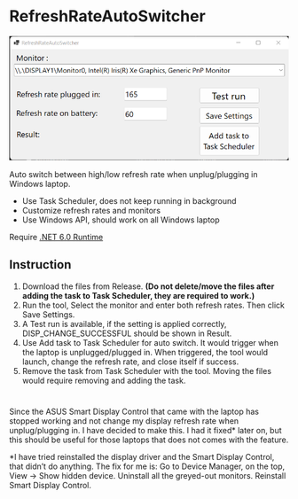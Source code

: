 # RefreshRateAutoSwitcher

![ScreenShot](Screenshot.png)

Auto switch between high/low refresh rate when unplug/plugging in Windows laptop. 

- Use Task Scheduler, does not keep running in background
- Customize refresh rates and monitors
- Use Windows API, should work on all Windows laptop

Require [.NET 6.0 Runtime](https://dotnet.microsoft.com/en-us/download)

## Instruction

1. Download the files from Release. **(Do not delete/move the files after adding the task to Task Scheduler, they are required to work.)**
2. Run the tool, Select the monitor and enter both refresh rates. Then click Save Settings.
3. A Test run is available, if the setting is applied correctly, DISP_CHANGE_SUCCESSFUL should be shown in Result.
4. Use Add task to Task Scheduler for auto switch. It would trigger when the laptop is unplugged/plugged in. When triggered, the tool would launch, change the refresh rate, and close itself if success.
5. Remove the task from Task Scheduler with the tool. Moving the files would require removing and adding the task.

#
Since the ASUS Smart Display Control that came with the laptop has stopped working and not change my display refresh rate when unplug/plugging in. I have decided to make this. I had it fixed* later on, but this should be useful for those laptops that does not comes with the feature.

*I have tried reinstalled the display driver and the Smart Display Control, that didn’t do anything. The fix for me is: Go to Device Manager, on the top, View -> Show hidden device. Uninstall all the greyed-out monitors. Reinstall Smart Display Control.
